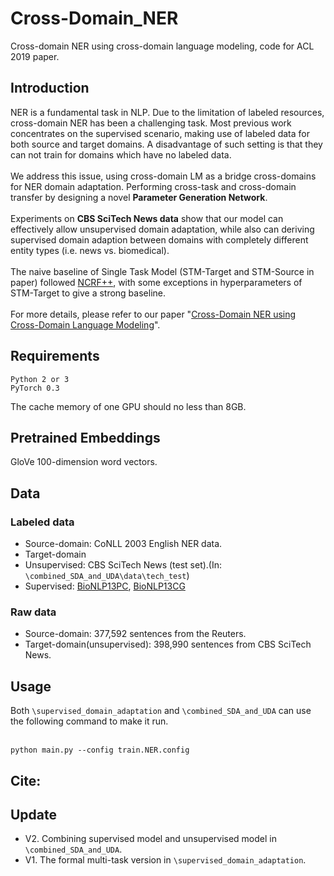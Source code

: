# Cross-Domain_NER
Cross-domain NER using cross-domain language modeling, code for ACL 2019 paper.

## Introduction
NER is a fundamental task in NLP. Due to the limitation of labeled resources, cross-domain NER has been a challenging task. Most previous work concentrates on the supervised scenario, making use of labeled data for both source and target domains. A disadvantage of such setting is that they can not train for domains which have no labeled data.
<br> <br>
We address this issue, using  cross-domain LM as a bridge cross-domains for NER domain adaptation. Performing cross-task and cross-domain transfer by designing a novel **Parameter Generation Network**. 
<br> <br>
Experiments on **CBS SciTech News data** show that our model can effectively allow unsupervised domain adaptation,
while also can deriving supervised domain adaption between domains with completely different entity types (i.e. news vs. biomedical). 
<br> <br>
The naive baseline of Single Task Model (STM-Target and STM-Source in paper) followed [NCRF++](https://github.com/jiesutd/NCRFpp
), with some exceptions in hyperparameters of STM-Target to give a strong baseline. 
<br> <br>
For more details, please refer to our paper "[Cross-Domain NER using Cross-Domain Language Modeling]()".

## Requirements
```
Python 2 or 3 
PyTorch 0.3
```
The cache memory of one GPU should no less than 8GB.

## Pretrained Embeddings
GloVe 100-dimension word vectors.

## Data
### Labeled data
* Source-domain: CoNLL 2003 English NER data. <br>
* Target-domain
 * Unsupervised: CBS SciTech News (test set).(In: `\combined_SDA_and_UDA\data\tech_test`) <br>
 * Supervised: [BioNLP13PC](https://github.com/cambridgeltl/MTL-Bioinformatics-2016), [BioNLP13CG](https://github.com/cambridgeltl/MTL-Bioinformatics-2016)

### Raw data
* Source-domain: 377,592 sentences from the Reuters. <br>
* Target-domain(unsupervised): 398,990 sentences from CBS SciTech News.


## Usage
Both `\supervised_domain_adaptation` and `\combined_SDA_and_UDA` can use the following command to make it run. <br>
<br>
```
python main.py --config train.NER.config
```

## Cite:

## Update
* V2. Combining supervised model and unsupervised model in `\combined_SDA_and_UDA`.
* V1. The formal multi-task version in `\supervised_domain_adaptation`.

